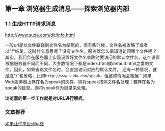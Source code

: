## 第一章 浏览器生成消息——探索浏览器内部

### 1.1 生成HTTP请求消息

http://www.suda.com/dir/info.html

一般url是以文件路径到文件名为结尾的，但有些时候，文件名被省略了或者以"/"结尾，这时什么意思呢？没有文件名，服务器怎么要知道访问哪个文件呢？其实，我们会在服务器上实现设置好文件名省略时要访问的默认文件名。这个设置根据服务器不同而不同，大多数情况下都是index.html或default.html之类的文件。因此，如果省略文件名时，会直接访问对应的默认文件。
还有一种情况，就是连"/"也省略，比如`http://www.suda.com/speak`，但这种情况会根据：如果Web服务器上存在名为speak的文件，则将speak按照文件名处理；若存在名为speak的目录，则将speak作为目录来处理。

**浏览器的第一步工作就是对URL进行解析。**



###  文章推荐
[如果让你来设计网络](https://mp.weixin.qq.com/s/jiPMUk6zUdOY6eKxAjNDbQ)